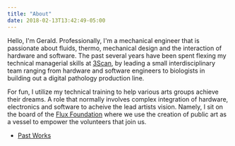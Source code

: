 ```yaml
---
title: "About"
date: 2018-02-13T13:42:49-05:00
---
```


Hello, I'm Gerald.
Professionally, I'm a mechanical engineer that is passionate about fluids, thermo, mechanical design and the interaction of hardware and software. The past several years have been spent flexing my technical managerial skills at [3Scan](www.3scan.com), by leading a small interdisciplinary team ranging from hardware and software engineers to biologists in building out a digital pathology production line. 

For fun, I utilize my technical training to help various arts groups achieve their dreams. A role that normally involves complex integration of hardware, electronics and software to acheive the lead artists vision.  Namely, I sit on the board of the [Flux Foundation](www.fluxfoundation.org) where we use the creation of public art as a vessel to empower the volunteers that join us.

* [Past Works](/works)
<!-- * [Resume](/resume/gspencer_eng.pdf) ---> 

